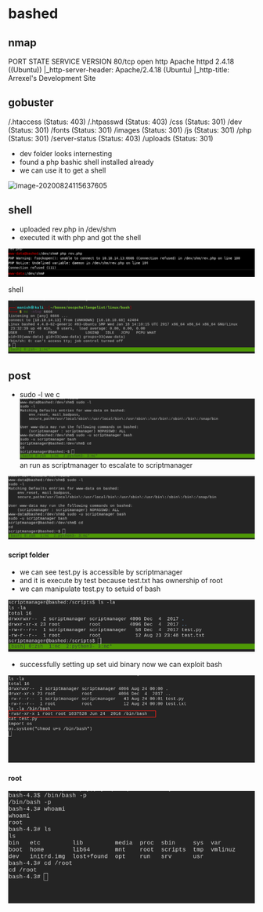 # bashed



## nmap



PORT   STATE SERVICE VERSION
80/tcp open  http    Apache httpd 2.4.18 ((Ubuntu))
|_http-server-header: Apache/2.4.18 (Ubuntu)
|_http-title: Arrexel's Development Site





## gobuster



/.htaccess (Status: 403)
/.htpasswd (Status: 403)
/css (Status: 301)
/dev (Status: 301)
/fonts (Status: 301)
/images (Status: 301)
/js (Status: 301)
/php (Status: 301)
/server-status (Status: 403)
/uploads (Status: 301)

- dev folder looks internesting
- found a php bashic shell installed already
- we can use it to get a shell



![image-20200824115637605](/home/manish/.config/Typora/typora-user-images/image-20200824115637605.png)





## shell



- uploaded rev.php in /dev/shm
- executed it with php and got the shell



![image-20200824120423880](bashed.assets/image-20200824120423880.png)



shell

![image-20200824120358683](bashed.assets/image-20200824120358683.png)





## post

- sudo -l we c![image-20200824121636496](bashed.assets/image-20200824121636496.png)an run as scriptmanager to escalate to scriptmanager

![image-20200824121556250](bashed.assets/image-20200824121556250.png)





#### script folder

- we can see test.py is accessible by scriptmanager
- and it is execute by test because test.txt has ownership of root
- we can manipulate test.py to setuid of bash

![image-20200824121824401](bashed.assets/image-20200824121824401.png)





- successfully setting up set uid binary now we can exploit bash

![image-20200824123348305](bashed.assets/image-20200824123348305.png)



#### root

![image-20200824123519175](bashed.assets/image-20200824123519175.png)